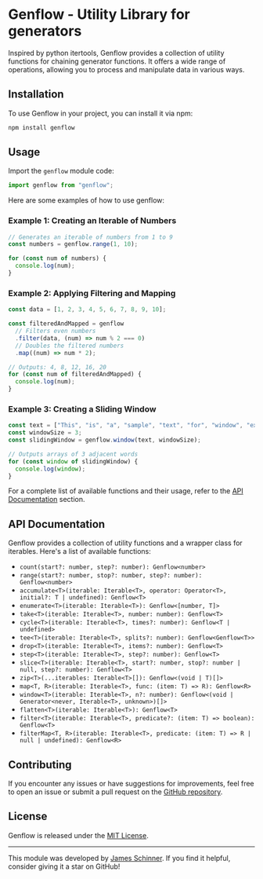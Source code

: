 # Genflow - Utility Library for generators

Inspired by python itertools, Genflow provides a collection of utility functions for chaining generator functions. It offers a wide range of operations, allowing you to process and manipulate data in various ways.

## Installation

To use Genflow in your project, you can install it via npm:

```bash
npm install genflow
```

## Usage

Import the `genflow` module code:

```ts
import genflow from "genflow";
```

Here are some examples of how to use genflow:

### Example 1: Creating an Iterable of Numbers

```ts
// Generates an iterable of numbers from 1 to 9
const numbers = genflow.range(1, 10);

for (const num of numbers) {
  console.log(num);
}
```

### Example 2: Applying Filtering and Mapping

```ts
const data = [1, 2, 3, 4, 5, 6, 7, 8, 9, 10];

const filteredAndMapped = genflow
  // Filters even numbers
  .filter(data, (num) => num % 2 === 0)
  // Doubles the filtered numbers
  .map((num) => num * 2);

// Outputs: 4, 8, 12, 16, 20
for (const num of filteredAndMapped) {
  console.log(num);
}
```

### Example 3: Creating a Sliding Window

```ts
const text = ["This", "is", "a", "sample", "text", "for", "window", "example"];
const windowSize = 3;
const slidingWindow = genflow.window(text, windowSize);

// Outputs arrays of 3 adjacent words
for (const window of slidingWindow) {
  console.log(window);
}
```

For a complete list of available functions and their usage, refer to the [API Documentation](#api-documentation) section.

## API Documentation

Genflow provides a collection of utility functions and a wrapper class for iterables. Here's a list of available functions:

- `count(start?: number, step?: number): Genflow<number>`
- `range(start?: number, stop?: number, step?: number): Genflow<number>`
- `accumulate<T>(iterable: Iterable<T>, operator: Operator<T>, initial?: T | undefined): Genflow<T>`
- `enumerate<T>(iterable: Iterable<T>): Genflow<[number, T]>`
- `take<T>(iterable: Iterable<T>, number: number): Genflow<T>`
- `cycle<T>(iterable: Iterable<T>, times?: number): Genflow<T | undefined>`
- `tee<T>(iterable: Iterable<T>, splits?: number): Genflow<Genflow<T>>`
- `drop<T>(iterable: Iterable<T>, items?: number): Genflow<T>`
- `step<T>(iterable: Iterable<T>, step?: number): Genflow<T>`
- `slice<T>(iterable: Iterable<T>, start?: number, stop?: number | null, step?: number): Genflow<T>`
- `zip<T>(...iterables: Iterable<T>[]): Genflow<(void | T)[]>`
- `map<T, R>(iterable: Iterable<T>, func: (item: T) => R): Genflow<R>`
- `window<T>(iterable: Iterable<T>, n?: number): Genflow<(void | Generator<never, Iterable<T>, unknown>)[]>`
- `flatten<T>(iterable: Iterable<T>): Genflow<T>`
- `filter<T>(iterable: Iterable<T>, predicate?: (item: T) => boolean): Genflow<T>`
- `filterMap<T, R>(iterable: Iterable<T>, predicate: (item: T) => R | null | undefined): Genflow<R>`

## Contributing

If you encounter any issues or have suggestions for improvements, feel free to open an issue or submit a pull request on the [GitHub repository](https://github.com/your/repository).

## License

Genflow is released under the [MIT License](https://opensource.org/licenses/MIT).

---

This module was developed by [James Schinner](https://github.com/your/profile). If you find it helpful, consider giving it a star on GitHub!
